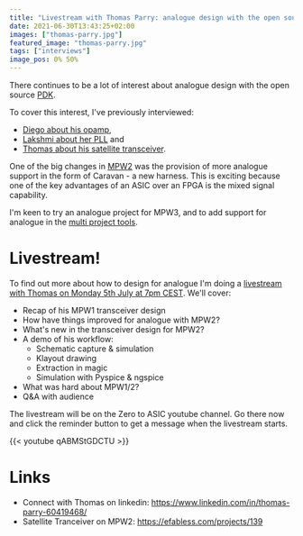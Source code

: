```yaml
---
title: "Livestream with Thomas Parry: analogue design with the open source ASIC tools"
date: 2021-06-30T13:43:25+02:00
images: ["thomas-parry.jpg"]
featured_image: "thomas-parry.jpg"
tags: ["interviews"]
image_pos: 0% 50%
---
```


There continues to be a lot of interest about analogue design with the open source [PDK](/terminology/pdk).

To cover this interest, I've previously interviewed:

* [Diego about his opamp](/post/interview-with-diego/),
* [Lakshmi about her PLL](/post/interview-with-lakshmi/) and
* [Thomas about his satellite transceiver](/post/interview-with-thomas-parry/).

One of the big changes in [MPW2](/post/mpw2) was the provision of more analogue support in the form of Caravan - a new harness. This is exciting because one of the key advantages of an ASIC over an FPGA is the mixed signal capability.

I'm keen to try an analogue project for MPW3, and to add support for analogue in the [multi project tools](/post/mpw2-submitted/#multi-project-tools).

# Livestream!

To find out more about how to design for analogue I'm doing a [livestream with Thomas on Monday 5th July at 7pm CEST](https://www.youtube.com/watch?v=qABMStGDCTU). We'll cover:

* Recap of his MPW1 transceiver design
* How have things improved for analogue with MPW2?
* What's new in the transceiver design for MPW2?
* A demo of his workflow:
    * Schematic capture & simulation
    * Klayout drawing
    * Extraction in magic
    * Simulation with Pyspice & ngspice
* What was hard about MPW1/2?
* Q&A with audience

The livestream will be on the Zero to ASIC youtube channel. Go there now and click the reminder button to get a message when the livestream starts.

{{< youtube qABMStGDCTU >}}

# Links

* Connect with Thomas on linkedin: https://www.linkedin.com/in/thomas-parry-60419468/
* Satellite Tranceiver on MPW2: https://efabless.com/projects/139
